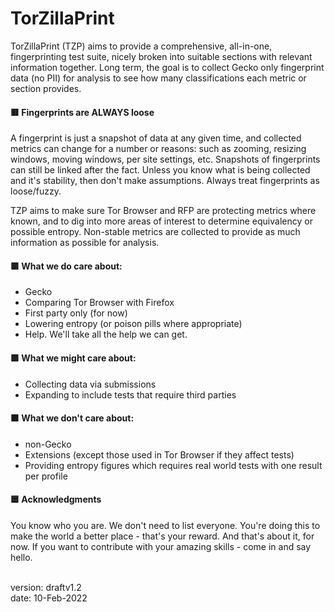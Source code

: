 # TorZillaPrint

TorZillaPrint (TZP) aims to provide a comprehensive, all-in-one, fingerprinting test suite, nicely broken into suitable sections with relevant information together. Long term, the goal is to collect Gecko only fingerprint data (no PII) for analysis to see how many classifications each metric or section provides.

#### 🟥 Fingerprints are ALWAYS loose

A fingerprint is just a snapshot of data at any given time, and collected metrics can change for a number or reasons: such as zooming, resizing windows, moving windows, per site settings, etc. Snapshots of fingerprints can still be linked after the fact. Unless you know what is being collected and it's stability, then don't make assumptions. Always treat fingerprints as loose/fuzzy.

TZP aims to make sure Tor Browser and RFP are protecting metrics where known, and to dig into more areas of interest to determine equivalency or possible entropy. Non-stable metrics are collected to provide as much information as possible for analysis.

#### 🟪 What we do care about:
- Gecko
- Comparing Tor Browser with Firefox
- First party only (for now)
- Lowering entropy (or poison pills where appropriate)
- Help. We'll take all the help we can get.

#### 🟩 What we might care about:
- Collecting data via submissions
- Expanding to include tests that require third parties

#### 🟧 What we don't care about:
- non-Gecko
- Extensions (except those used in Tor Browser if they affect tests)
- Providing entropy figures which requires real world tests with one result per profile

#### 🟦 Acknowledgments

You know who you are. We don't need to list everyone. You're doing this to make the world a better place - that's your reward. And that's about it, for now. If you want to contribute with your amazing skills - come in and say hello.

<br>
version: draftv1.2<br>date: 10-Feb-2022
